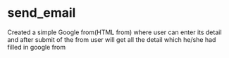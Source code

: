 # send_email
Created a simple Google from(HTML from) where user can enter its detail and after submit of the from user will get all the detail which he/she had filled in google from
